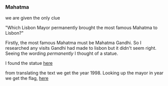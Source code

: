 ### Mahatma 

we are given the only clue

"Which Lisbon Mayor permanently brought the most famous Mahatma to Lisbon?"

Firstly, the most famous Mahatma must be Mahatma Gandhi. So I researched any visits 
Gandhi had made to lisbon but it didn't seem right. Seeing the wording _permanently_ I
thought of a statue. 

I found the statue [here](https://media-cdn.tripadvisor.com/media/photo-m/1280/1a/70/7a/ca/mahatma-gandhi-sculpture.jpg) 

from translating the text we get the year 1998. 
Looking up the mayor in year we get the flag, [here](https://en.wikipedia.org/wiki/List_of_mayors_of_Lisbon)